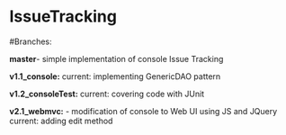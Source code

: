 # IssueTracking

#Branches:

**master**- simple implementation of console Issue Tracking

**v1.1_console:**
current: implementing GenericDAO pattern

**v1.2_consoleTest:**
current: covering code with JUnit

**v2.1_webmvc:** - modification of console to Web UI using JS and JQuery
current: adding edit method

